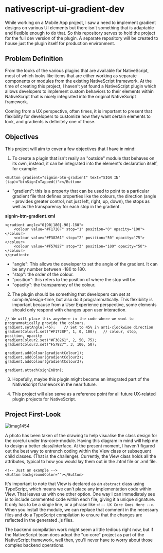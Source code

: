 # nativescript-ui-gradient-dev

While working on a Mobile App project, I saw a need to implement gradient designs on various UI elements but there isn't something that is adaptable and flexible enough to do that. So this repository serves to hold the project for the full dev version of the plugin. A separate repository will be created to house just the plugin itself for production environment.

## Problem Definition

From the looks of the various plugins that are available for NativeScript, most of which looks like items that are either working as separate components or modules from the existing NativeScript framework. At the time of creating this project, I haven't yet found a NativeScript plugin which allows developers to implement custom behaviors to their elements within NativeScript that is nicely integrated into the original NativeScript framework.

Coming from a UX perspective, often times, it is important to present that flexibility for developers to customize how they want certain elements to look, and gradients is definitely one of those.

## Objectives

This project will aim to cover a few objectives that I have in mind:

1. To create a plugin that isn't really an "outside" module that behaves on its own, instead, it can be integrated into the element's declaration itself, for example:
```
<Button gradient="signin-btn-gradient" text="SIGN IN" (tap)="btnSignInTapped()"></Button>
```
   - "gradient": this is a property that can be used to point to a particular gradient file that defines properties like the colours, the direction (angle - provides greater control, not just left, right, up, down), the stops as well as the transparency for each stop in the gradient.

**signin-btn-gradient.xml**

```
<gradient angle="0|90|180|-90|-180">
    <colour value="#F1728F" stop="1" position="0" opacity="100"></colour>
    <colour value="#F38261" stop="2" position="50" opacity="75"></colour>
    <colour value="#F57827" stop="3" position="100" opacity="50"></colour>
</gradient>
```

   - "angle": This allows the developer to set the angle of the gradient. It can be any number between -180 to 180.
   - "stop": the order of the colour.
   - "position": this refers to the position of where the stop will be.
   - "opacity": the transparency of the colour.

2. The plugin should be something that developers can set at compile/design-time, but also do it programmatically. This flexibility is important because from a User Experience perspective, some elements should only respond with changes upon user interaction.

```
// We will place this anywhere in the code where we want to programmatically provide the colours.
gradient.setAngle(-45);    // Set to 45% in anti-clockwise direction
gradientColour1.set("#F1728F", 1, 0, 100);   // colour, stop, position, opacity
gradientColour2.set("#F38261", 2, 50, 75);
gradientColour3.set("F57827", 3, 100, 50);

gradient.addColour(gradientColour1);
gradient.addColour(gradientColour2);
gradient.addColour(gradientColour3);

gradient.attach(signInBtn);
```

3. Hopefully, maybe this plugin might become an integrated part of the NativeScript framework in the near future.

4. This project will also serve as a reference point for all future UX-related plugin projects for NativeScript.

## Project First-Look

![imag1454](https://user-images.githubusercontent.com/10084397/33321465-cb1631b8-d480-11e7-9720-3af79ca8127b.jpg)

A photo has been taken of the drawing to help visualise the class design for the core/ui under tns-core-module. Having this diagram in mind will help me to design a better class/interface. At the present moment, I haven't figured out the best way to entrench coding within the View class or subsequent child classes. (That is the challenge). Currently, the View class holds all the attributes, typical to how you would lay them out in the .html file or .xml file.

```
<!-- Just an example -->
<Button backgroundColor=""></Button>
```

It's important to note that View is declared as an ```abstract``` class using TypeScript, which means we can't place any implementation code within View. That leaves us with one other option. One way I can immediately see is to include commented code within each file, giving it a unique signature. It only has to be a single line, or a phrase like ```<!-- UX Core Goes Here -->```. When you install the module, we can replace that comment in the necessary files and do a TypeScript compilation to ensure that the changes are reflected in the generated .js files.

The backend compilation work might seem a little tedious right now, but if the NativeScript team does adopt the "ux-core" project as part of the NativeScript framework, well then, you'll never have to worry about those complex backend operations.
